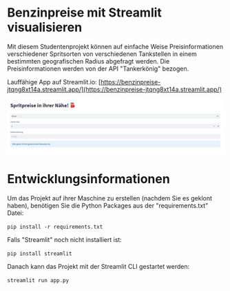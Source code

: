 # Benzinpreise mit Streamlit visualisieren

Mit diesem Studentenprojekt können auf einfache Weise Preisinformationen verschiedener Spritsorten von verschiedenen Tankstellen in einem bestimmten geografischen Radius abgefragt werden. Die Preisinformationen werden von der API "Tankerkönig" bezogen.

Lauffähige App auf Streamlit.io: [https://benzinpreise-jtqng8xt14a.streamlit.app/](https://benzinpreise-jtqng8xt14a.streamlit.app/)

![Screenshots](Screenshot.png)

# Entwicklungsinformationen

Um das Projekt auf ihrer Maschine zu erstellen (nachdem Sie es geklont haben), benötigen Sie die Python Packages aus der "requirements.txt" Datei:

```pip install -r requirements.txt```

Falls "Streamlit" noch nicht installiert ist: 

```pip install streamlit```

Danach kann das Projekt mit der Streamlit CLI gestartet werden:

```streamlit run app.py```


